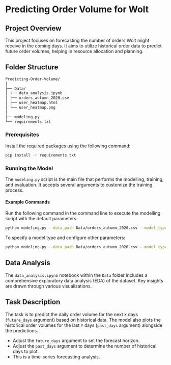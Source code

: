 # Predicting Order Volume for Wolt

## Project Overview
This project focuses on forecasting the number of orders Wolt might receive in the coming days. It aims to utilize historical order data to predict future order volumes, helping in resource allocation and planning.

## Folder Structure
```bash
Predicting-Order-Volume/
│
├── Data/
│ ├── data_analysis.ipynb
│ ├── orders_autumn_2020.csv
│ ├── user_heatmap.html
│ └── user_heatmap.png
│
├── modeling.py
└── requirements.txt
```
### Prerequisites
Install the required packages using the following command:
```bash
pip install -r requirements.txt
```
### Running the Model
The `modeling.py` script is the main file that performs the modelling, training, and evaluation. It accepts several arguments to customize the training process.

#### Example Commands
Run the following command in the command line to execute the modelling script with the default parameters:
```bash
python modeling.py --data_path Data/orders_autumn_2020.csv --model_type sarima
```
To specify a model type and configure other parameters:
```bash
python modeling.py --data_path Data/orders_autumn_2020.csv --model_type all --future_days 14 --past_days 50
```

## Data Analysis
The `data_analysis.ipynb` notebook within the `Data` folder includes a comprehensive exploratory data analysis (EDA) of the dataset. Key insights are drawn through various visualizations.

## Task Description
The task is to predict the daily order volume for the next `X` days (`future_days` argument) based on historical data. The model also plots the historical order volumes for the last `Y` days (`past_days` argument) alongside the predictions.
- Adjust the `future_days` argument to set the forecast horizon.
- Adjust the `past_days` argument to determine the number of historical days to plot.
- This is a time-series forecasting analysis. 
